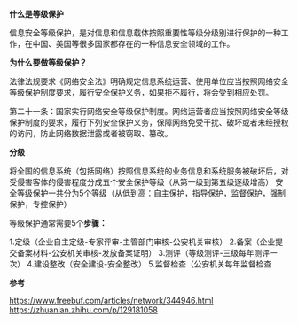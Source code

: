 **什么是等级保护**

信息安全等级保护，是对信息和信息载体按照重要性等级分级别进行保护的一种工作，在中国、美国等很多国家都存在的一种信息安全领域的工作。

**为什么要做等级保护？**

法律法规要求《网络安全法》明确规定信息系统运营、使用单位应当按照网络安全等级保护制度要求，履行安全保护义务，如果拒不履行，将会受到相应处罚。

第二十一条：国家实行网络安全等级保护制度。网络运营者应当按照网络安全等级保护制度的要求，履行下列安全保护义务，保障网络免受干扰、破坏或者未经授权的访问，防止网络数据泄露或者被窃取、篡改。

**分级**

将全国的信息系统（包括网络）按照信息系统的业务信息和系统服务被破坏后，对受侵害客体的侵害程度分成五个安全保护等级（从第一级到第五级逐级增高）
安全等级保护一共分为5个等级（从低到高：自主保护，指导保护，监督保护，强制保护，专控保护）

等级保护通常需要5个**步骤：**

1.定级（企业自主定级-专家评审-主管部门审核-公安机关审核）
2.备案（企业提交备案材料-公安机关审核-发放备案证明）
3.测评（等级测评-三级每年测评一次）
4.建设整改（安全建设-安全整改）
5.监督检查（公安机关每年监督检查

**参考**

https://www.freebuf.com/articles/network/344946.html
https://zhuanlan.zhihu.com/p/129181058